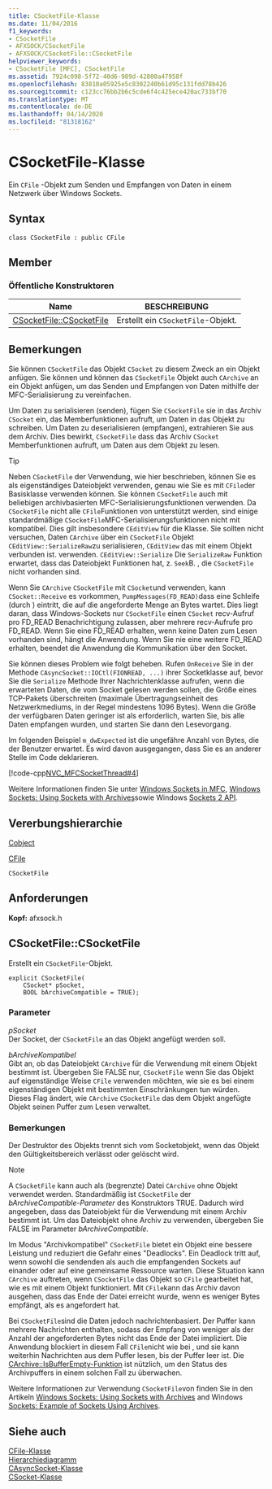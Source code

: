 ```yaml
---
title: CSocketFile-Klasse
ms.date: 11/04/2016
f1_keywords:
- CSocketFile
- AFXSOCK/CSocketFile
- AFXSOCK/CSocketFile::CSocketFile
helpviewer_keywords:
- CSocketFile [MFC], CSocketFile
ms.assetid: 7924c098-5f72-40d6-989d-42800a47958f
ms.openlocfilehash: 83810a05925e5c8302240b61d95c131fdd78b426
ms.sourcegitcommit: c123cc76bb2b6c5cde6f4c425ece420ac733bf70
ms.translationtype: MT
ms.contentlocale: de-DE
ms.lasthandoff: 04/14/2020
ms.locfileid: "81318162"
---
```

# <a name="csocketfile-class"></a>CSocketFile-Klasse

Ein `CFile` -Objekt zum Senden und Empfangen von Daten in einem Netzwerk über Windows Sockets.

## <a name="syntax"></a>Syntax

```
class CSocketFile : public CFile
```

## <a name="members"></a>Member

### <a name="public-constructors"></a>Öffentliche Konstruktoren

|Name|BESCHREIBUNG|
|----------|-----------------|
|[CSocketFile::CSocketFile](#csocketfile)|Erstellt ein `CSocketFile`-Objekt.|

## <a name="remarks"></a>Bemerkungen

Sie können `CSocketFile` das Objekt `CSocket` zu diesem Zweck an ein Objekt anfügen. Sie können und können das `CSocketFile` Objekt auch `CArchive` an ein Objekt anfügen, um das Senden und Empfangen von Daten mithilfe der MFC-Serialisierung zu vereinfachen.

Um Daten zu serialisieren (senden), fügen Sie `CSocketFile` sie in das Archiv `CSocket` ein, das Memberfunktionen aufruft, um Daten in das Objekt zu schreiben. Um Daten zu deserialisieren (empfangen), extrahieren Sie aus dem Archiv. Dies bewirkt, `CSocketFile` dass das Archiv `CSocket` Memberfunktionen aufruft, um Daten aus dem Objekt zu lesen.

> [!TIP]
> Neben `CSocketFile` der Verwendung, wie hier beschrieben, können Sie es als eigenständiges Dateiobjekt verwenden, genau wie Sie es mit `CFile`der Basisklasse verwenden können. Sie können `CSocketFile` auch mit beliebigen archivbasierten MFC-Serialisierungsfunktionen verwenden. Da `CSocketFile` nicht alle `CFile`Funktionen von unterstützt werden, sind einige standardmäßige `CSocketFile`MFC-Serialisierungsfunktionen nicht mit kompatibel. Dies gilt insbesondere `CEditView` für die Klasse. Sie sollten nicht versuchen, Daten `CArchive` über ein `CSocketFile` Objekt `CEditView::SerializeRaw`zu serialisieren, `CEditView` das mit einem Objekt verbunden ist. verwenden. `CEditView::Serialize` Die `SerializeRaw` Funktion erwartet, dass das Dateiobjekt Funktionen hat, z. `Seek`B. , die `CSocketFile` nicht vorhanden sind.

Wenn Sie `CArchive` `CSocketFile` mit `CSocket`und verwenden, kann `CSocket::Receive` es vorkommen, `PumpMessages(FD_READ)`dass eine Schleife (durch ) eintritt, die auf die angeforderte Menge an Bytes wartet. Dies liegt daran, dass Windows-Sockets nur `CSocketFile` einen `CSocket` recv-Aufruf pro FD_READ Benachrichtigung zulassen, aber mehrere recv-Aufrufe pro FD_READ. Wenn Sie eine FD_READ erhalten, wenn keine Daten zum Lesen vorhanden sind, hängt die Anwendung. Wenn Sie nie eine weitere FD_READ erhalten, beendet die Anwendung die Kommunikation über den Socket.

Sie können dieses Problem wie folgt beheben. Rufen `OnReceive` Sie in der Methode `CAsyncSocket::IOCtl(FIONREAD, ...)` ihrer Socketklasse auf, bevor Sie die `Serialize` Methode Ihrer Nachrichtenklasse aufrufen, wenn die erwarteten Daten, die vom Socket gelesen werden sollen, die Größe eines TCP-Pakets überschreiten (maximale Übertragungseinheit des Netzwerkmediums, in der Regel mindestens 1096 Bytes). Wenn die Größe der verfügbaren Daten geringer ist als erforderlich, warten Sie, bis alle Daten empfangen wurden, und starten Sie dann den Lesevorgang.

Im folgenden Beispiel `m_dwExpected` ist die ungefähre Anzahl von Bytes, die der Benutzer erwartet. Es wird davon ausgegangen, dass Sie es an anderer Stelle im Code deklarieren.

[!code-cpp[NVC_MFCSocketThread#4](../../mfc/reference/codesnippet/cpp/csocketfile-class_1.cpp)]

Weitere Informationen finden Sie unter [Windows Sockets in MFC](../../mfc/windows-sockets-in-mfc.md), [Windows Sockets: Using Sockets with Archives](../../mfc/windows-sockets-using-sockets-with-archives.md)sowie Windows [Sockets 2 API](/windows/win32/WinSock/windows-sockets-start-page-2).

## <a name="inheritance-hierarchy"></a>Vererbungshierarchie

[Cobject](../../mfc/reference/cobject-class.md)

[CFile](../../mfc/reference/cfile-class.md)

`CSocketFile`

## <a name="requirements"></a>Anforderungen

**Kopf:** afxsock.h

## <a name="csocketfilecsocketfile"></a><a name="csocketfile"></a>CSocketFile::CSocketFile

Erstellt ein `CSocketFile`-Objekt.

```
explicit CSocketFile(
    CSocket* pSocket,
    BOOL bArchiveCompatible = TRUE);
```

### <a name="parameters"></a>Parameter

*pSocket*<br/>
Der Socket, der `CSocketFile` an das Objekt angefügt werden soll.

*bArchiveKompatibel*<br/>
Gibt an, ob das Dateiobjekt `CArchive` für die Verwendung mit einem Objekt bestimmt ist. Übergeben Sie FALSE nur, `CSocketFile` wenn Sie das Objekt auf eigenständige Weise `CFile` verwenden möchten, wie sie es bei einem eigenständigen Objekt mit bestimmten Einschränkungen tun würden. Dieses Flag ändert, wie `CArchive` `CSocketFile` das dem Objekt angefügte Objekt seinen Puffer zum Lesen verwaltet.

### <a name="remarks"></a>Bemerkungen

Der Destruktor des Objekts trennt sich vom Socketobjekt, wenn das Objekt den Gültigkeitsbereich verlässt oder gelöscht wird.

> [!NOTE]
> A `CSocketFile` kann auch als (begrenzte) Datei `CArchive` ohne Objekt verwendet werden. Standardmäßig ist `CSocketFile` der *bArchiveCompatible-Parameter* des Konstruktors TRUE. Dadurch wird angegeben, dass das Dateiobjekt für die Verwendung mit einem Archiv bestimmt ist. Um das Dateiobjekt ohne Archiv zu verwenden, übergeben Sie FALSE im Parameter *bArchiveCompatible.*

Im Modus "Archivkompatibel" `CSocketFile` bietet ein Objekt eine bessere Leistung und reduziert die Gefahr eines "Deadlocks". Ein Deadlock tritt auf, wenn sowohl die sendenden als auch die empfangenden Sockets auf einander oder auf eine gemeinsame Ressource warten. Diese Situation kann `CArchive` auftreten, wenn `CSocketFile` das Objekt so `CFile` gearbeitet hat, wie es mit einem Objekt funktioniert. Mit `CFile`kann das Archiv davon ausgehen, dass das Ende der Datei erreicht wurde, wenn es weniger Bytes empfängt, als es angefordert hat.

Bei `CSocketFile`sind die Daten jedoch nachrichtenbasiert. Der Puffer kann mehrere Nachrichten enthalten, sodass der Empfang von weniger als der Anzahl der angeforderten Bytes nicht das Ende der Datei impliziert. Die Anwendung blockiert in diesem Fall `CFile`nicht wie bei , und sie kann weiterhin Nachrichten aus dem Puffer lesen, bis der Puffer leer ist. Die [CArchive::IsBufferEmpty-Funktion](../../mfc/reference/carchive-class.md#isbufferempty) ist nützlich, um den Status des Archivpuffers in einem solchen Fall zu überwachen.

Weitere Informationen zur Verwendung `CSocketFile`von finden Sie in den Artikeln [Windows Sockets: Using Sockets with Archives](../../mfc/windows-sockets-using-sockets-with-archives.md) and Windows [Sockets: Example of Sockets Using Archives](../../mfc/windows-sockets-example-of-sockets-using-archives.md).

## <a name="see-also"></a>Siehe auch

[CFile-Klasse](../../mfc/reference/cfile-class.md)<br/>
[Hierarchiediagramm](../../mfc/hierarchy-chart.md)<br/>
[CAsyncSocket-Klasse](../../mfc/reference/casyncsocket-class.md)<br/>
[CSocket-Klasse](../../mfc/reference/csocket-class.md)
